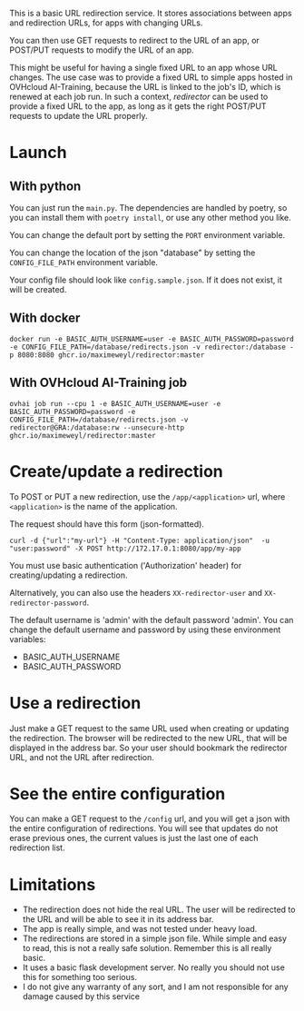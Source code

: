 This is a basic URL redirection service.
It stores associations between apps and redirection URLs, 
for apps with changing URLs.

You can then use GET requests to redirect to the URL of an app, or POST/PUT
requests to modify the URL of an app.

This might be useful for having a single fixed URL to an app whose URL changes.
The use case was to provide a fixed URL to simple apps hosted in OVHcloud AI-Training, 
because the URL is linked to the job's ID, which is renewed at each job run. In such a
context, *redirector* can be used to provide a fixed URL to the app, as long as it gets
the right POST/PUT requests to update the URL properly.

# Launch

## With python 

You can just run the ```main.py```.
The dependencies are handled by poetry, so you can install them 
with ```poetry install```, or use any other method you like.

You can change the default port by setting the ```PORT``` 
environment variable.

You can change the location of the json "database" by setting the 
```CONFIG_FILE_PATH``` environment variable.

Your config file should look like ```config.sample.json```. If it does not exist,
it will be created.


## With docker 

```
docker run -e BASIC_AUTH_USERNAME=user -e BASIC_AUTH_PASSWORD=password -e CONFIG_FILE_PATH=/database/redirects.json -v redirector:/database -p 8080:8080 ghcr.io/maximeweyl/redirector:master
```

## With OVHcloud AI-Training job

```
ovhai job run --cpu 1 -e BASIC_AUTH_USERNAME=user -e BASIC_AUTH_PASSWORD=password -e CONFIG_FILE_PATH=/database/redirects.json -v redirector@GRA:/database:rw --unsecure-http ghcr.io/maximeweyl/redirector:master
```

# Create/update a redirection

To POST or PUT a new redirection, use the ```/app/<application>``` url, where ```<application>``` is the name of the application.

The request should have this form (json-formatted).

```
curl -d {"url":"my-url"} -H "Content-Type: application/json"  -u "user:password" -X POST http://172.17.0.1:8080/app/my-app
```

You must use basic authentication ('Authorization' header) for creating/updating a redirection.

Alternatively, you can also use the headers ```XX-redirector-user``` and ```XX-redirector-password```.

The default username is 'admin' with the default password 'admin'.
You can change the default username and password by using these environment variables:

- BASIC_AUTH_USERNAME
- BASIC_AUTH_PASSWORD

# Use a redirection

Just make a GET request to the same URL used when creating or updating the redirection.
The browser will be redirected to the new URL, that will be displayed in the address bar.
So your user should bookmark the redirector URL, and not the URL after redirection.

# See the entire configuration

You can make a GET request to the ```/config``` url, and you will get 
a json with the entire configuration of redirections.
You will see that updates do not erase previous ones, the current values
is just the last one of each redirection list.


# Limitations

- The redirection does not hide the real URL. 
  The user will be redirected to the URL and will be able to see 
  it in its address bar.
- The app is really simple, and was not tested under heavy load.
- The redirections are stored in a simple json file. While simple and
  easy to read, this is not a really safe solution. 
  Remember this is all really basic.
- It uses a basic flask development server. No really you should not use
  this for something too serious.
- I do not give any warranty of any sort, and I am not responsible for any
  damage caused by this service
